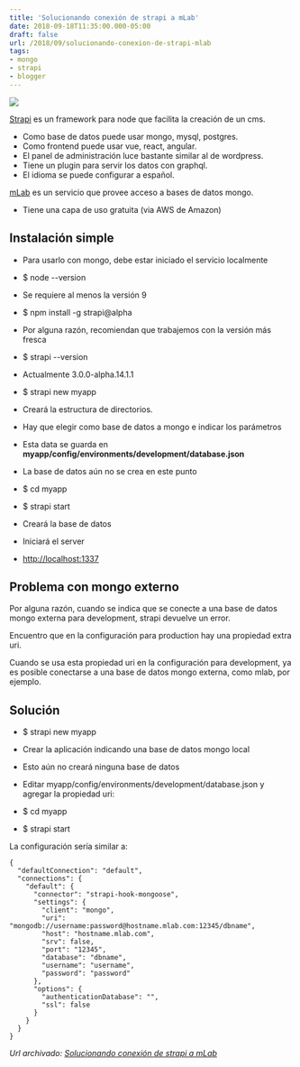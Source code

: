 ```yaml
---
title: 'Solucionando conexión de strapi a mLab'
date: 2018-09-18T11:35:00.000-05:00
draft: false
url: /2018/09/solucionando-conexion-de-strapi-mlab
tags: 
- mongo
- strapi
- blogger
---
```


[![](https://4.bp.blogspot.com/-Oas_tK7_yx8/W6EouKr18jI/AAAAAAAAQXs/q5R4jXY6j4M80Pq_OttF-tbIdNqiIeFRQCLcBGAs/s400/strapi-mlab-2-3.png)](https://4.bp.blogspot.com/-Oas_tK7_yx8/W6EouKr18jI/AAAAAAAAQXs/q5R4jXY6j4M80Pq_OttF-tbIdNqiIeFRQCLcBGAs/s1600/strapi-mlab-2-3.png)

  

  
[Strapi](https://strapi.io/) es un framework para node que facilita la creación de un cms.  

*   Como base de datos puede usar mongo, mysql, postgres.
*   Como frontend puede usar vue, react, angular.
*   El panel de administración luce bastante similar al de wordpress.
*   Tiene un plugin para servir los datos con graphql.
*   El idioma se puede configurar a español.

[mLab](https://mlab.com/) es un servicio que provee acceso a bases de datos mongo.

*   Tiene una capa de uso gratuita (via AWS de Amazon)

Instalación simple
------------------

*   Para usarlo con mongo, debe estar iniciado el servicio localmente
*   $ node --version

*   Se requiere al menos la versión 9

*   $ npm install -g strapi@alpha

*   Por alguna razón, recomiendan que trabajemos con la versión más fresca

*   $ strapi --version

*   Actualmente 3.0.0-alpha.14.1.1

*   $ strapi new myapp

*   Creará la estructura de directorios.
*   Hay que elegir como base de datos a mongo e indicar los parámetros

*   Esta data se guarda en **myapp/config/environments/development/database.json**
*   La base de datos aún no se crea en este punto

*   $ cd myapp
*   $ strapi start

*   Creará la base de datos
*   Iniciará el server
*   [http://localhost:1337](http://localhost:1337/)

Problema con mongo externo
--------------------------

Por alguna razón, cuando se indica que se conecte a una base de datos mongo externa para development, strapi devuelve un error.

  

Encuentro que en la configuración para production hay una propiedad extra uri.

  

Cuando se usa esta propiedad uri en la configuración para development, ya es posible conectarse a una base de datos mongo externa, como mlab, por ejemplo.

Solución
--------

*   $ strapi new myapp

*   Crear la aplicación indicando una base de datos mongo local
*   Esto aún no creará ninguna base de datos

*   Editar myapp/config/environments/development/database.json y agregar la propiedad uri:
*   $ cd myapp
*   $ strapi start

La configuración sería similar a:

```
{  
  "defaultConnection": "default",  
  "connections": {  
    "default": {  
      "connector": "strapi-hook-mongoose",  
      "settings": {  
        "client": "mongo",  
        "uri": "mongodb://username:password@hostname.mlab.com:12345/dbname",  
        "host": "hostname.mlab.com",  
        "srv": false,  
        "port": "12345",  
        "database": "dbname",  
        "username": "username",  
        "password": "password"  
      },  
      "options": {  
        "authenticationDatabase": "",  
        "ssl": false  
      }  
    }  
  }  
}
```

_*Url archivado: [Solucionando conexión de strapi a mLab](https://akcdev.blogspot.com/2018/09/solucionando-conexion-de-strapi-mlab.html)*_
